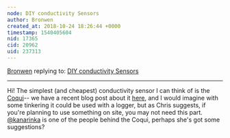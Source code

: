 ```yaml
---
node: DIY conductivity Sensors
author: Bronwen
created_at: 2018-10-24 18:26:44 +0000
timestamp: 1540405604
nid: 17365
cid: 20962
uid: 237313
---
```




[Bronwen](../profile/Bronwen) replying to: [DIY conductivity Sensors](../notes/roberts_ecofarm/10-24-2018/diy-conductivity-sensors)

----
Hi! The simplest (and cheapest) conductivity sensor I can think of is the [Coqui](https://publiclab.org/wiki/coqui)-- we have a recent blog post about it [here](https://publiclab.org/notes/kanarinka/10-23-2018/introducing-the-coqui-it-s-a-frog-and-a-tool), and I would imagine with some tinkering it could be used with a logger, but as Chris suggests, if you're planning to use something on site, you may not need this part.  [@kanarinka](/profile/kanarinka) is one of the people behind the Coqui, perhaps she's got some suggestions?